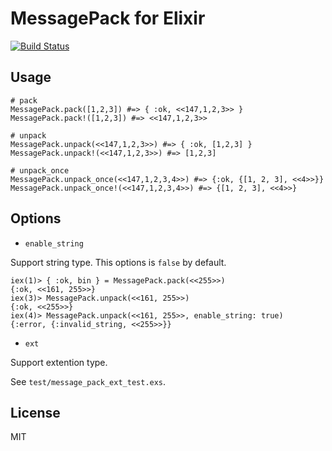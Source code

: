 # MessagePack for Elixir

[![Build Status](https://travis-ci.org/mururu/msgpack-elixir.png?branch=master)](https://travis-ci.org/mururu/msgpack-elixir)

## Usage

```
# pack
MessagePack.pack([1,2,3]) #=> { :ok, <<147,1,2,3>> }
MessagePack.pack!([1,2,3]) #=> <<147,1,2,3>>

# unpack
MessagePack.unpack(<<147,1,2,3>>) #=> { :ok, [1,2,3] }
MessagePack.unpack!(<<147,1,2,3>>) #=> [1,2,3]

# unpack_once
MessagePack.unpack_once(<<147,1,2,3,4>>) #=> {:ok, {[1, 2, 3], <<4>>}}
MessagePack.unpack_once!(<<147,1,2,3,4>>) #=> {[1, 2, 3], <<4>>}
```

## Options

* `enable_string`

Support string type. This options is `false` by default.

```
iex(1)> { :ok, bin } = MessagePack.pack(<<255>>)
{:ok, <<161, 255>>}
iex(3)> MessagePack.unpack(<<161, 255>>)
{:ok, <<255>>}
iex(4)> MessagePack.unpack(<<161, 255>>, enable_string: true)
{:error, {:invalid_string, <<255>>}}
```

* `ext`

Support extention type.

See `test/message_pack_ext_test.exs`.

## License

MIT
